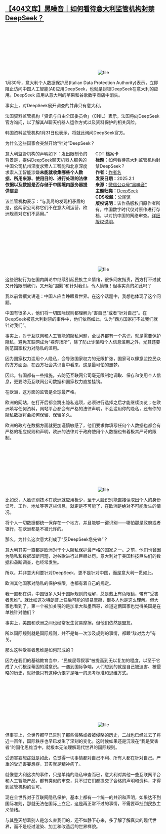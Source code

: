 <!--1738411585000-->
[【404文库】黑噪音｜如何看待意大利监管机构封禁DeepSeek？](https://chinadigitaltimes.net/chinese/715510.html)
------

<p><img decoding="async" src="data:image/svg+xml,%3Csvg%20xmlns='http://www.w3.org/2000/svg'%20viewBox='0%200%200%200'%3E%3C/svg%3E" alt="file" data-lazy-src="https://chinadigitaltimes.net/chinese/files/2025/02/image-1738411544881.png"><noscript><img decoding="async" src="https://chinadigitaltimes.net/chinese/files/2025/02/image-1738411544881.png" alt="file"></noscript></p><p>1月30号，意大利个人数据保护局(Italian Data Protection Authority)表示，立即阻止访问中国人工智能(AI)应用DeepSeek，也就是封锁DeepSeek在意大利的应用。DeepSeek 应用从意大利的苹果和谷歌数字商店中消失。</p><p>事实上，对DeepSeek展开调查的并非只有意大利。</p><p>法国资料监管机构「资讯与自由全国委员会」（CNIL）表示，法国将向DeepSeek官方询问，以了解其AI聊天机器人运作方式以及资料保护的相关风险。</p><p>韩国资料监管机构1月31日也表示，将就此询问DeepSeek官方。</p><p>为什么这些国家会突然开始“针对”DeepSeek？</p><div style="width:42%;float:right;padding-left:20px;"><div class="su-spoiler su-spoiler-style-fancy su-spoiler-icon-chevron-circle" data-scroll-offset="0" data-anchor-in-url="no"><div class="su-spoiler-title" tabindex="0" role="button"><span class="su-spoiler-icon"></span>CDT 档案卡</div><div class="su-spoiler-content su-u-clearfix su-u-trim"><strong>标题：</strong>如何看待意大利监管机构封禁DeepSeek？<br><strong>作者：</strong><a href="https://chinadigitaltimes.net/space/作者名" target="_blank">作者名</a><br><strong>发表日期：</strong>2025.2.1<br><strong>来源：</strong><a href="" target="_blank">微信公众号“黑噪音”</a><br><strong>主题归类：</strong><a href="https://chinadigitaltimes.net/space/DeepSeek" target="_blank">DeepSeek</a><br><strong>CDS收藏：</strong><a href="https://chinadigitaltimes.net/space/%E5%85%AC%E6%B0%91%E9%A6%86" target="_blank" rel="noopener">公民馆</a><br><strong>版权说明：</strong>该作品版权归原作者所有。中国数字时代仅对原作进行存档，以对抗中国的网络审查。<a href="https://chinadigitaltimes.net/chinese/copyright">详细版权说明</a>。</div></div></div><p>意大利监管机构的声明如下：发出限制令的背景是，提供DeepSeek聊天机器人服务的中国公司杭州深度求索人工智能和北京深度求索人工智能涉嫌<strong>未能就收集哪些个人数据、所用来源、使用目的、进行处理的法律依据以及数据是否存储于中国境内服务器提供信息</strong></p><p>该监管机构表示：“与我局的发现相矛盾的是，这两家公司称它们不在意大利运营，欧洲规章对它们不适用。”</p><p><img decoding="async" src="data:image/svg+xml,%3Csvg%20xmlns='http://www.w3.org/2000/svg'%20viewBox='0%200%200%200'%3E%3C/svg%3E" alt="file" data-lazy-src="https://chinadigitaltimes.net/chinese/files/2025/02/image-1738411217029.png"><noscript><img decoding="async" src="https://chinadigitaltimes.net/chinese/files/2025/02/image-1738411217029.png" alt="file"></noscript></p><p>这些限制行为在国内舆论中继续引起民族主义情绪，很多网友指责，西方打不过就又开始限制我们，又开始“围剿”和针对我们，令人愤慨！但事实真的如此吗？</p><p>我以前曾撰文讲道：中国人应当睁眼看世界。在这个话题中，我想也体现了这个问题。</p><p>中国有很多人，他们将一切国际规则都理解为“害自己”或者“针对自己”。在DeepSeek被意大利封禁的事件中，他们依然如此，认为“西方国家打不过我们就针对我们”。</p><p>事实上，对于互联网和人工智能的隐私问题，全世界都有一个共识，就是需要保护隐私，避免互联网成为“裸奔场所”，除了防止诈骗和个人信息滥用之外，尤其还要防范国家权力对隐私的滥用。</p><p>因为国家权力滥用个人隐私，会导致国家权力的无限扩张，国家可以肆意监控民众的方方面面，在西方社会共识当中看来，这是最可怕的噩梦。</p><p>因此，各国都有一些措施，去防范互联网公司毫无限制地调取、保存和使用个人信息，更要防范互联网公司数据和国家权力直接挂钩。</p><p>在欧洲，这方面的监管是全球最严格。</p><p>欧洲的网站，在打开后都会跳出隐私选项，必须进行选择之后才能继续浏览；在欧洲填写任何资料，网站平台都会有严格的法律声明，不会滥用你的隐私，还有你的隐私数据将会如何保留、保留多久。</p><p>欧洲的政府在数据方面就更加谨慎敏感了，他们要求你填写任何个人数据也都会有严格的相应规则和声明，欧洲的法律对于政府使用个人数据也有着极其严苛的限制。</p><p><img decoding="async" src="data:image/svg+xml,%3Csvg%20xmlns='http://www.w3.org/2000/svg'%20viewBox='0%200%200%200'%3E%3C/svg%3E" alt="file" data-lazy-src="https://chinadigitaltimes.net/chinese/files/2025/02/image-1738411226766.png"><noscript><img decoding="async" src="https://chinadigitaltimes.net/chinese/files/2025/02/image-1738411226766.png" alt="file"></noscript></p><p>比如说，人脸识别技术在欧洲就应用极少，至于人脸识别能直接读取出个人的身份证号、工作、地址等等这些信息，就更是不可能了，在欧洲是绝对不可能发生的情况。</p><p>将个人一切数据都统一保存在一个地方，并且能够一键识别——哪怕那是政府或者银行，在欧洲都是不被允许的。</p><p>那么，为什么这次意大利成了“反DeepSeek急先锋”？</p><p>意大利其实一直都是欧洲对于个人隐私保护最严格的国家之一。之前，他们也曾因为隐私和数据垄断问题，对谷歌进行过巨额处罚。意大利对于美国科技巨头们的数据和垄断调查，也经常发生。</p><p>所以，并非意大利要针对DeepSeek，更不是针对中国，而是意大利一贯如此。</p><p>欧洲其他国家对隐私的保护权限，也都有着自己的规定。</p><p>我一直都在讲，中国很多人对于国际规则的理解，总是戴上有色眼镜，带有“受害者思维”。就比如这次特朗普上任后可能的贸易摩擦，很多人也是这么理解。但大家也看到了，第一个被加关税的是加拿大和墨西哥，难道这俩国家也觉得美国是在单独针对他们？</p><p>事实上，美国和欧洲之间也经常发生贸易摩擦，但他们依然是盟友。</p><p>所以国际规则就是国际规则，并不是每一次涉及规则的事情，都跟“敌对势力”有关。</p><p>那么这种受害者思维是如何形成的？</p><p>因为在我们的基础教育当中，“民族屈辱叙事”被提高到无以复加的程度，以至于它成了人们根深蒂固的潜意识。一遇到国际争端，人们想到的就是自己被迫害、被侵略的历史，就好像只有这种仇恨才是唯一的思考标准和思维方式。</p><p><img decoding="async" src="data:image/svg+xml,%3Csvg%20xmlns='http://www.w3.org/2000/svg'%20viewBox='0%200%200%200'%3E%3C/svg%3E" alt="file" data-lazy-src="https://chinadigitaltimes.net/chinese/files/2025/02/image-1738411238056.png"><noscript><img decoding="async" src="https://chinadigitaltimes.net/chinese/files/2025/02/image-1738411238056.png" alt="file"></noscript></p><p>但事实上，全世界都早已告别了那些侵略或者被侵略的历史，二战也已经过去了将近一百年，国际秩序也早已发生了深刻的变化。这时候如果还是沉浸在“我是受害者”的固化思维当中，就根本无法理解现代世界的国际规则。</p><p>受迫害妄想症就是如此，总觉得一切事情都对自己不利、所有人都在针对自己。严重的受迫害妄想症，其实就是精神病了。</p><p>就像意大利这次的事件，只是单纯的隐私审查而已，意大利对其他一些互联网平台和人工智能产品，都有类似的审查，只不过它们都提交了合格的声明和资料，才得到监管机构的认可。</p><p>现在全世界对于互联网隐私保护，基本上都有一个统一的共识和声明，如果达不到国际准则，那就无法在国际上立足，这是再正常不过的事情，不需要牵扯到民族主义情绪。</p><p>与其整天想着别人是怎么害我们的，还不如静下心来，多了解了解真实的现代世界，而不是经过渲染、加工和改造后的世界样貌。</p><div class="addtoany_share_save_container addtoany_content addtoany_content_bottom"><div class="a2a_kit a2a_kit_size_32 addtoany_list" data-a2a-url="https://chinadigitaltimes.net/chinese/715510.html" data-a2a-title="【404文库】黑噪音｜如何看待意大利监管机构封禁DeepSeek？"><a class="a2a_button_facebook" href="https://www.addtoany.com/add_to/facebook?linkurl=https%3A%2F%2Fchinadigitaltimes.net%2Fchinese%2F715510.html&amp;linkname=%E3%80%90404%E6%96%87%E5%BA%93%E3%80%91%E9%BB%91%E5%99%AA%E9%9F%B3%EF%BD%9C%E5%A6%82%E4%BD%95%E7%9C%8B%E5%BE%85%E6%84%8F%E5%A4%A7%E5%88%A9%E7%9B%91%E7%AE%A1%E6%9C%BA%E6%9E%84%E5%B0%81%E7%A6%81DeepSeek%EF%BC%9F" title="Facebook" rel="nofollow noopener" target="_blank"></a><a class="a2a_button_twitter" href="https://www.addtoany.com/add_to/twitter?linkurl=https%3A%2F%2Fchinadigitaltimes.net%2Fchinese%2F715510.html&amp;linkname=%E3%80%90404%E6%96%87%E5%BA%93%E3%80%91%E9%BB%91%E5%99%AA%E9%9F%B3%EF%BD%9C%E5%A6%82%E4%BD%95%E7%9C%8B%E5%BE%85%E6%84%8F%E5%A4%A7%E5%88%A9%E7%9B%91%E7%AE%A1%E6%9C%BA%E6%9E%84%E5%B0%81%E7%A6%81DeepSeek%EF%BC%9F" title="Twitter" rel="nofollow noopener" target="_blank"></a><a class="a2a_button_telegram" href="https://www.addtoany.com/add_to/telegram?linkurl=https%3A%2F%2Fchinadigitaltimes.net%2Fchinese%2F715510.html&amp;linkname=%E3%80%90404%E6%96%87%E5%BA%93%E3%80%91%E9%BB%91%E5%99%AA%E9%9F%B3%EF%BD%9C%E5%A6%82%E4%BD%95%E7%9C%8B%E5%BE%85%E6%84%8F%E5%A4%A7%E5%88%A9%E7%9B%91%E7%AE%A1%E6%9C%BA%E6%9E%84%E5%B0%81%E7%A6%81DeepSeek%EF%BC%9F" title="Telegram" rel="nofollow noopener" target="_blank"></a><a class="a2a_button_reddit" href="https://www.addtoany.com/add_to/reddit?linkurl=https%3A%2F%2Fchinadigitaltimes.net%2Fchinese%2F715510.html&amp;linkname=%E3%80%90404%E6%96%87%E5%BA%93%E3%80%91%E9%BB%91%E5%99%AA%E9%9F%B3%EF%BD%9C%E5%A6%82%E4%BD%95%E7%9C%8B%E5%BE%85%E6%84%8F%E5%A4%A7%E5%88%A9%E7%9B%91%E7%AE%A1%E6%9C%BA%E6%9E%84%E5%B0%81%E7%A6%81DeepSeek%EF%BC%9F" title="Reddit" rel="nofollow noopener" target="_blank"></a><a class="a2a_button_whatsapp" href="https://www.addtoany.com/add_to/whatsapp?linkurl=https%3A%2F%2Fchinadigitaltimes.net%2Fchinese%2F715510.html&amp;linkname=%E3%80%90404%E6%96%87%E5%BA%93%E3%80%91%E9%BB%91%E5%99%AA%E9%9F%B3%EF%BD%9C%E5%A6%82%E4%BD%95%E7%9C%8B%E5%BE%85%E6%84%8F%E5%A4%A7%E5%88%A9%E7%9B%91%E7%AE%A1%E6%9C%BA%E6%9E%84%E5%B0%81%E7%A6%81DeepSeek%EF%BC%9F" title="WhatsApp" rel="nofollow noopener" target="_blank"></a><a class="a2a_button_email" href="https://www.addtoany.com/add_to/email?linkurl=https%3A%2F%2Fchinadigitaltimes.net%2Fchinese%2F715510.html&amp;linkname=%E3%80%90404%E6%96%87%E5%BA%93%E3%80%91%E9%BB%91%E5%99%AA%E9%9F%B3%EF%BD%9C%E5%A6%82%E4%BD%95%E7%9C%8B%E5%BE%85%E6%84%8F%E5%A4%A7%E5%88%A9%E7%9B%91%E7%AE%A1%E6%9C%BA%E6%9E%84%E5%B0%81%E7%A6%81DeepSeek%EF%BC%9F" title="Email" rel="nofollow noopener" target="_blank"></a><a class="a2a_button_copy_link" href="https://www.addtoany.com/add_to/copy_link?linkurl=https%3A%2F%2Fchinadigitaltimes.net%2Fchinese%2F715510.html&amp;linkname=%E3%80%90404%E6%96%87%E5%BA%93%E3%80%91%E9%BB%91%E5%99%AA%E9%9F%B3%EF%BD%9C%E5%A6%82%E4%BD%95%E7%9C%8B%E5%BE%85%E6%84%8F%E5%A4%A7%E5%88%A9%E7%9B%91%E7%AE%A1%E6%9C%BA%E6%9E%84%E5%B0%81%E7%A6%81DeepSeek%EF%BC%9F" title="Copy Link" rel="nofollow noopener" target="_blank"></a><a class="a2a_dd addtoany_share_save addtoany_share" href="https://www.addtoany.com/share"></a></div></div>
